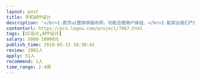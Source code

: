 ```yaml
---                
layout: post       
title: 手机APP设计           
description: '</br>1.首页ui整体排版布局，功能合理用户体验。</br>2.能突出我们产品主线特性。</br>3.支线功能页面和主线布局一致。</br>4.各页面针对已有功能调整设计。</br>'     
contenturl: https://pro.lagou.com/project/7867.html      
tags: [UI设计,APP设计]            
salary: 5000-10000元          
publish_time: 2018-05-15 18:30:42         
review: 2002人                   
apply: 51人                   
recommend: 1人                   
time_range: 2-4周              
---                 
```

